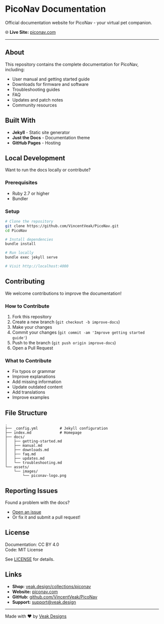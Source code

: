# PicoNav Documentation

Official documentation website for PicoNav - your virtual pet companion.

🌐 **Live Site:** [piconav.com](https://piconav.com)

---

## About

This repository contains the complete documentation for PicoNav, including:

- User manual and getting started guide
- Downloads for firmware and software
- Troubleshooting guides
- FAQ
- Updates and patch notes
- Community resources

## Built With

- **Jekyll** - Static site generator
- **Just the Docs** - Documentation theme
- **GitHub Pages** - Hosting

## Local Development

Want to run the docs locally or contribute?

### Prerequisites

- Ruby 2.7 or higher
- Bundler

### Setup

```bash
# Clone the repository
git clone https://github.com/VincentVeak/PicoNav.git
cd PicoNav

# Install dependencies
bundle install

# Run locally
bundle exec jekyll serve

# Visit http://localhost:4000
```

## Contributing

We welcome contributions to improve the documentation!

### How to Contribute

1. Fork this repository
2. Create a new branch (`git checkout -b improve-docs`)
3. Make your changes
4. Commit your changes (`git commit -am 'Improve getting started guide'`)
5. Push to the branch (`git push origin improve-docs`)
6. Open a Pull Request

### What to Contribute

- Fix typos or grammar
- Improve explanations
- Add missing information
- Update outdated content
- Add translations
- Improve examples

## File Structure

```
.
├── _config.yml          # Jekyll configuration
├── index.md             # Homepage
├── docs/
│   ├── getting-started.md
│   ├── manual.md
│   ├── downloads.md
│   ├── faq.md
│   ├── updates.md
│   └── troubleshooting.md
└── assets/
    └── images/
        └── piconav-logo.png
```

## Reporting Issues

Found a problem with the docs?

- [Open an issue](https://github.com/VincentVeak/PicoNav/issues/new)
- Or fix it and submit a pull request!

## License

Documentation: CC BY 4.0  
Code: MIT License

See [LICENSE](LICENSE) for details.

## Links

- **Shop:** [veak.design/collections/piconav](https://veak.design/collections/piconav)
- **Website:** [piconav.com](https://piconav.com)
- **GitHub:** [github.com/VincentVeak/PicoNav](https://github.com/VincentVeak/PicoNav)
- **Support:** support@veak.design

---

Made with ❤️ by [Veak Designs](https://veak.design)
